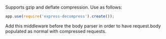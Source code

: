 Supports gzip and deflate compression. Use as follows:
```javascript
app.use(require('express-decompress').create());
```
Add this middleware before the body parser in order to have request.body populated as normal with compressed requests.